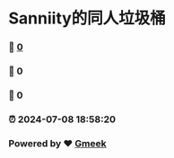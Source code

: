 # Sanniity的同人垃圾桶
### :page_facing_up: [0](https://Sanniity.github.io/sanniity.github.io/tag.html) 
### :speech_balloon: 0 
### :hibiscus: 0 
### :alarm_clock: 2024-07-08 18:58:20 
### Powered by :heart: [Gmeek](https://github.com/Meekdai/Gmeek)
